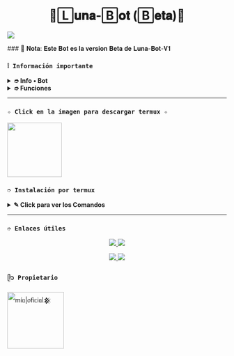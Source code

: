 <h1 align="center">🌙🄻𝐮𝐧𝐚-🄱𝐨𝐭 (🄱𝐞𝐭𝐚)🌙</h1>

 <img src= "https://files.catbox.moe/4ug1wo.png">
    </p>
### 📝 𝐍𝐨𝐭𝐚: 𝐄𝐬𝐭𝐞 𝐁𝐨𝐭 𝐞𝐬 𝐥𝐚 𝐯𝐞𝐫𝐬𝐢𝐨𝐧 𝐁𝐞𝐭𝐚 𝐝𝐞 𝐋𝐮𝐧𝐚-𝐁𝐨𝐭-𝐕𝟏

### **`❕️ Información importante`**

<details>
 <summary><b> ➮ Info • Bot</b></summary>

* Este proyecto **no está afiliado de ninguna manera** con `WhatsApp`, `Inc. WhatsApp` es una marca registrada de `WhatsApp LLC`, y este bot es un **desarrollo independiente** que **no tiene ninguna relación oficial con la compañía**.
</details>

<details>
 <summary><b> ➮ Funciones</b></summary>

> Bot en desarrollo si presenta alguna falla reportar al creador para darle una solución óptima.

- [x] Interacción con voz y texto
- [x] Configuración de grupo
- [x] antidelete, antilink, antispam, etc
- [x] Bienvenida personalizada
- [x] Juegos, tictactoe, mate, etc
- [x] Chatbot (simsimi)
- [x] Chatbot (autoresponder)
- [x] Crear sticker de image/video/gif/url
- [x] SubBot (Jadibot)
- [x] Buscador Google
- [x] Juego RPG
- [x] Personalizar imagen del menú
- [x] Descarga de música y video De YT
- [ ] Otros

</details>

---

### **`✧ Click en la imagen para descargar termux ✧`**
<a
href="https://www.mediafire.com/file/llugt4zgj7g3n3u/com.termux_1020.apk/file"><img src="https://qu.ax/finc.jpg" height="125px"></a> 

### **`➮ Instalación por termux`**

<details>
 <summary><b> ✎ Click para ver los Comandos </b></summary>

### **❀ Instalación manual por termux**
> Nota: Copie y pegue los comandos en termux uno por uno.
```bash
termux-setup-storage
```

```bash
apt update && apt upgrade && pkg install -y git nodejs ffmpeg imagemagick yarn
```

```bash
git clone https://github.com/miaoficial02/Sumi-Sakurasawa && cd Sumi-Sakurasawa
```

```bash
yarn install
```

```bash
npm install
```

```bash
npm update
```

```bash
npm start
```

> Si aparece (Y/I/N/O/D/Z) [default=N] ? use la letra "y" + "ENTER" para continuar con la instalación

### **🜸 Activar en caso de detenerse en termux**

> Si después de instalar el bot en Termux se detiene (pantalla en blanco, pérdida de conexión a Internet, reinicio del dispositivo), sigue estos pasos:

❒ Abre Termux y navega al directorio del bot:
   
   ```bash
    cd Sumi-Sakurasawa
   ```

❒ Inicia el bot nuevamente:
  
   ```bash
    npm start
   ```

### **✰ Volverte owner del Bot**

> Si después de instalar el bot en Termux y iniciar la session del bot (deseas poner tu número es la lista de owner pon este comando:

   ```bash
    cd Sumi-Sakurasawa && nano settings.js
   ```

</details>

---
### **`➮ Enlaces útiles`**
<p align="center">
  <a href="mailto:itss.mia.oficial@gmail.com">
    <img src="https://img.shields.io/badge/GMAIL-red?style=for-the-badge&logo=gmail&logoColor=white"/>
  </a>
  <a href=""https://t.me/@Itssmiaoficial">
    <img src="https://img.shields.io/badge/TELEGRAM-0088cc?style=for-the-badge&logo=telegram&logoColor=white"/>
  </a>
</p>

<p align="center">
  <a href="https://facebook.com/Mia Roslyakova">
    <img src="https://img.shields.io/badge/FACEBOOK-1877F2?style=for-the-badge&logo=facebook&logoColor=white"/>
  </a>
  <a href="https://instagram.com/its.mia.oficial">
    <img src="https://img.shields.io/badge/INSTAGRAM-E4405F?style=for-the-badge&logo=instagram&logoColor=white"/>
  </a>
</p>

### **`ᥫ᭡ Propietario`**
<a
href="https://github.com/miaoficial02"><img src="https://github.com/miaoficial02.png" width="130" height="130" alt="
mі́ᥲ|᥆𝖿іᥴіᥲᥣ𒆜"/></a>
